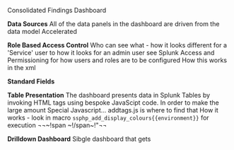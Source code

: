 Consolidated Findings Dashboard

**Data Sources**
All of the data panels in the dashboard are driven from the data model 
Accelerated

**Role Based Access Control**
Who can see what - how it looks different for a 'Service' user to how it looks for an admin user
see Splunk Access and Permissioning for how users and roles are to be configured
How this works in the xml


**Standard Fields**



**Table Presentation**
The dashboard presents data in Splunk Tables by invoking HTML tags using bespoke JavaScipt code. In order to make the large amount 
Special Javascript... addtags.js is where to find that
How it works - look in macro `ssphp_add_display_colours{{environment}}` for execution
¬¬~!span
~!\/span~!"¬¬


**Drilldown Dashboard**
Sibgle dashboard that gets 
